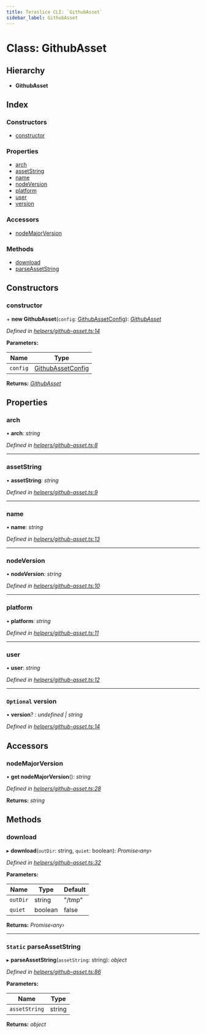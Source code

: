 ```yaml
---
title: Teraslice CLI: `GithubAsset`
sidebar_label: GithubAsset
---
```


# Class: GithubAsset

## Hierarchy

* **GithubAsset**

## Index

### Constructors

* [constructor](githubasset.md#constructor)

### Properties

* [arch](githubasset.md#arch)
* [assetString](githubasset.md#assetstring)
* [name](githubasset.md#name)
* [nodeVersion](githubasset.md#nodeversion)
* [platform](githubasset.md#platform)
* [user](githubasset.md#user)
* [version](githubasset.md#optional-version)

### Accessors

* [nodeMajorVersion](githubasset.md#nodemajorversion)

### Methods

* [download](githubasset.md#download)
* [parseAssetString](githubasset.md#static-parseassetstring)

## Constructors

###  constructor

\+ **new GithubAsset**(`config`: [GithubAssetConfig](../interfaces/githubassetconfig.md)): *[GithubAsset](githubasset.md)*

*Defined in [helpers/github-asset.ts:14](https://github.com/terascope/teraslice/blob/d8feecc03/packages/teraslice-cli/src/helpers/github-asset.ts#L14)*

**Parameters:**

Name | Type |
------ | ------ |
`config` | [GithubAssetConfig](../interfaces/githubassetconfig.md) |

**Returns:** *[GithubAsset](githubasset.md)*

## Properties

###  arch

• **arch**: *string*

*Defined in [helpers/github-asset.ts:8](https://github.com/terascope/teraslice/blob/d8feecc03/packages/teraslice-cli/src/helpers/github-asset.ts#L8)*

___

###  assetString

• **assetString**: *string*

*Defined in [helpers/github-asset.ts:9](https://github.com/terascope/teraslice/blob/d8feecc03/packages/teraslice-cli/src/helpers/github-asset.ts#L9)*

___

###  name

• **name**: *string*

*Defined in [helpers/github-asset.ts:13](https://github.com/terascope/teraslice/blob/d8feecc03/packages/teraslice-cli/src/helpers/github-asset.ts#L13)*

___

###  nodeVersion

• **nodeVersion**: *string*

*Defined in [helpers/github-asset.ts:10](https://github.com/terascope/teraslice/blob/d8feecc03/packages/teraslice-cli/src/helpers/github-asset.ts#L10)*

___

###  platform

• **platform**: *string*

*Defined in [helpers/github-asset.ts:11](https://github.com/terascope/teraslice/blob/d8feecc03/packages/teraslice-cli/src/helpers/github-asset.ts#L11)*

___

###  user

• **user**: *string*

*Defined in [helpers/github-asset.ts:12](https://github.com/terascope/teraslice/blob/d8feecc03/packages/teraslice-cli/src/helpers/github-asset.ts#L12)*

___

### `Optional` version

• **version**? : *undefined | string*

*Defined in [helpers/github-asset.ts:14](https://github.com/terascope/teraslice/blob/d8feecc03/packages/teraslice-cli/src/helpers/github-asset.ts#L14)*

## Accessors

###  nodeMajorVersion

• **get nodeMajorVersion**(): *string*

*Defined in [helpers/github-asset.ts:28](https://github.com/terascope/teraslice/blob/d8feecc03/packages/teraslice-cli/src/helpers/github-asset.ts#L28)*

**Returns:** *string*

## Methods

###  download

▸ **download**(`outDir`: string, `quiet`: boolean): *Promise‹any›*

*Defined in [helpers/github-asset.ts:32](https://github.com/terascope/teraslice/blob/d8feecc03/packages/teraslice-cli/src/helpers/github-asset.ts#L32)*

**Parameters:**

Name | Type | Default |
------ | ------ | ------ |
`outDir` | string | "/tmp" |
`quiet` | boolean | false |

**Returns:** *Promise‹any›*

___

### `Static` parseAssetString

▸ **parseAssetString**(`assetString`: string): *object*

*Defined in [helpers/github-asset.ts:86](https://github.com/terascope/teraslice/blob/d8feecc03/packages/teraslice-cli/src/helpers/github-asset.ts#L86)*

**Parameters:**

Name | Type |
------ | ------ |
`assetString` | string |

**Returns:** *object*
